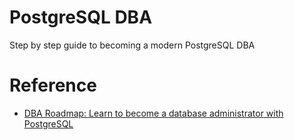 
# PostgreSQL DBA
Step by step guide to becoming a modern PostgreSQL DBA

# Reference
- [DBA Roadmap: Learn to become a database administrator with PostgreSQL](https://roadmap.sh/postgresql-dba)